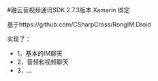 #融云音视频通讯SDK 2.7.3版本 Xamarin 绑定

基于https://github.com/CSharpCross/RongIM.Droid

实现了：
- 1，基本的IM聊天
- 2，音频和视频聊天
- 3，...